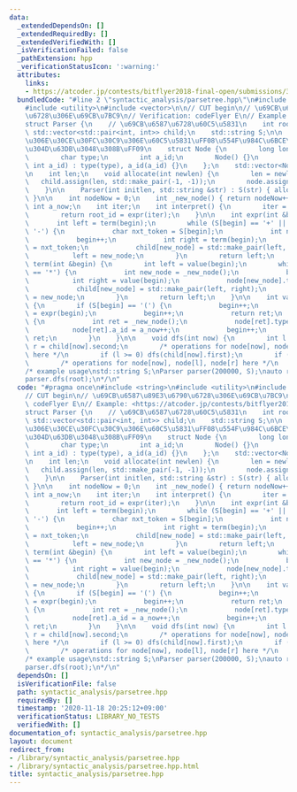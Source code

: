 ```yaml
---
data:
  _extendedDependsOn: []
  _extendedRequiredBy: []
  _extendedVerifiedWith: []
  _isVerificationFailed: false
  _pathExtension: hpp
  _verificationStatusIcon: ':warning:'
  attributes:
    links:
    - https://atcoder.jp/contests/bitflyer2018-final-open/submissions/3529930>
  bundledCode: "#line 2 \"syntactic_analysis/parsetree.hpp\"\n#include <string>\n\
    #include <utility>\n#include <vector>\n\n// CUT begin\n// \u69CB\u6587\u89E3\u6790\
    \u6728\u306E\u69CB\u7BC9\n// Verification: codeFlyer E\n// Example: <https://atcoder.jp/contests/bitflyer2018-final-open/submissions/3529930>\n\
    struct Parser {\n    // \u69CB\u6587\u6728\u60C5\u5831\n    int root_id;\n   \
    \ std::vector<std::pair<int, int>> child;\n    std::string S;\n\n    // \u6728\
    \u306E\u30CE\u30FC\u30C9\u306E\u60C5\u5831\uFF08\u554F\u984C\u6BCE\u306B\u66F8\
    \u304D\u63DB\u3048\u308B\uFF09\n    struct Node {\n        long long val, val2;\n\
    \        char type;\n        int a_id;\n        Node() {}\n        Node(char type,\
    \ int a_id) : type(type), a_id(a_id) {}\n    };\n    std::vector<Node> node;\n\
    \n    int len;\n    void allocate(int newlen) {\n        len = newlen;\n     \
    \   child.assign(len, std::make_pair(-1, -1));\n        node.assign(len, {});\n\
    \    }\n\n    Parser(int initlen, std::string &str) : S(str) { allocate(initlen);\
    \ }\n\n    int nodeNow = 0;\n    int _new_node() { return nodeNow++; }\n\n   \
    \ int a_now;\n    int iter;\n    int interpret() {\n        iter = a_now = 0;\n\
    \        return root_id = expr(iter);\n    }\n\n    int expr(int &begin) {\n \
    \       int left = term(begin);\n        while (S[begin] == '+' || S[begin] ==\
    \ '-') {\n            char nxt_token = S[begin];\n            int new_node = _new_node();\n\
    \            begin++;\n            int right = term(begin);\n            node[new_node].type\
    \ = nxt_token;\n            child[new_node] = std::make_pair(left, right);\n \
    \           left = new_node;\n        }\n        return left;\n    }\n\n    int\
    \ term(int &begin) {\n        int left = value(begin);\n        while (S[begin]\
    \ == '*') {\n            int new_node = _new_node();\n            begin++;\n \
    \           int right = value(begin);\n            node[new_node].type = '*';\n\
    \            child[new_node] = std::make_pair(left, right);\n            left\
    \ = new_node;\n        }\n        return left;\n    }\n\n    int value(int &begin)\
    \ {\n        if (S[begin] == '(') {\n            begin++;\n            int ret\
    \ = expr(begin);\n            begin++;\n            return ret;\n        } else\
    \ {\n            int ret = _new_node();\n            node[ret].type = 'a';\n \
    \           node[ret].a_id = a_now++;\n            begin++;\n            return\
    \ ret;\n        }\n    }\n\n    void dfs(int now) {\n        int l = child[now].first,\
    \ r = child[now].second;\n        /* operations for node[now], node[l], node[r]\
    \ here */\n        if (l >= 0) dfs(child[now].first);\n        if (r >= 0) dfs(child[now].second);\n\
    \        /* operations for node[now], node[l], node[r] here */\n    }\n};\n\n\
    /* example usage\nstd::string S;\nParser parser(200000, S);\nauto root = parser.interpret();\n\
    parser.dfs(root);\n*/\n"
  code: "#pragma once\n#include <string>\n#include <utility>\n#include <vector>\n\n\
    // CUT begin\n// \u69CB\u6587\u89E3\u6790\u6728\u306E\u69CB\u7BC9\n// Verification:\
    \ codeFlyer E\n// Example: <https://atcoder.jp/contests/bitflyer2018-final-open/submissions/3529930>\n\
    struct Parser {\n    // \u69CB\u6587\u6728\u60C5\u5831\n    int root_id;\n   \
    \ std::vector<std::pair<int, int>> child;\n    std::string S;\n\n    // \u6728\
    \u306E\u30CE\u30FC\u30C9\u306E\u60C5\u5831\uFF08\u554F\u984C\u6BCE\u306B\u66F8\
    \u304D\u63DB\u3048\u308B\uFF09\n    struct Node {\n        long long val, val2;\n\
    \        char type;\n        int a_id;\n        Node() {}\n        Node(char type,\
    \ int a_id) : type(type), a_id(a_id) {}\n    };\n    std::vector<Node> node;\n\
    \n    int len;\n    void allocate(int newlen) {\n        len = newlen;\n     \
    \   child.assign(len, std::make_pair(-1, -1));\n        node.assign(len, {});\n\
    \    }\n\n    Parser(int initlen, std::string &str) : S(str) { allocate(initlen);\
    \ }\n\n    int nodeNow = 0;\n    int _new_node() { return nodeNow++; }\n\n   \
    \ int a_now;\n    int iter;\n    int interpret() {\n        iter = a_now = 0;\n\
    \        return root_id = expr(iter);\n    }\n\n    int expr(int &begin) {\n \
    \       int left = term(begin);\n        while (S[begin] == '+' || S[begin] ==\
    \ '-') {\n            char nxt_token = S[begin];\n            int new_node = _new_node();\n\
    \            begin++;\n            int right = term(begin);\n            node[new_node].type\
    \ = nxt_token;\n            child[new_node] = std::make_pair(left, right);\n \
    \           left = new_node;\n        }\n        return left;\n    }\n\n    int\
    \ term(int &begin) {\n        int left = value(begin);\n        while (S[begin]\
    \ == '*') {\n            int new_node = _new_node();\n            begin++;\n \
    \           int right = value(begin);\n            node[new_node].type = '*';\n\
    \            child[new_node] = std::make_pair(left, right);\n            left\
    \ = new_node;\n        }\n        return left;\n    }\n\n    int value(int &begin)\
    \ {\n        if (S[begin] == '(') {\n            begin++;\n            int ret\
    \ = expr(begin);\n            begin++;\n            return ret;\n        } else\
    \ {\n            int ret = _new_node();\n            node[ret].type = 'a';\n \
    \           node[ret].a_id = a_now++;\n            begin++;\n            return\
    \ ret;\n        }\n    }\n\n    void dfs(int now) {\n        int l = child[now].first,\
    \ r = child[now].second;\n        /* operations for node[now], node[l], node[r]\
    \ here */\n        if (l >= 0) dfs(child[now].first);\n        if (r >= 0) dfs(child[now].second);\n\
    \        /* operations for node[now], node[l], node[r] here */\n    }\n};\n\n\
    /* example usage\nstd::string S;\nParser parser(200000, S);\nauto root = parser.interpret();\n\
    parser.dfs(root);\n*/\n"
  dependsOn: []
  isVerificationFile: false
  path: syntactic_analysis/parsetree.hpp
  requiredBy: []
  timestamp: '2020-11-18 20:25:12+09:00'
  verificationStatus: LIBRARY_NO_TESTS
  verifiedWith: []
documentation_of: syntactic_analysis/parsetree.hpp
layout: document
redirect_from:
- /library/syntactic_analysis/parsetree.hpp
- /library/syntactic_analysis/parsetree.hpp.html
title: syntactic_analysis/parsetree.hpp
---
```

